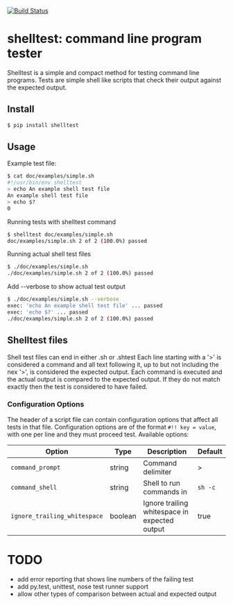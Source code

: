 [![Build Status](https://travis-ci.org/jthacker/shelltest.svg?branch=master)](https://travis-ci.org/jthacker/shelltest)

# shelltest: command line program tester
Shelltest is a simple and compact method for testing command line programs.
Tests are simple shell like scripts that check their output against the expected output.


## Install
```bash
$ pip install shelltest
```

## Usage
Example test file:
```bash
$ cat doc/examples/simple.sh
#!/usr/bin/env shelltest
> echo An example shell test file
An example shell test file
> echo $?
0
```

Running tests with shelltest command
```bash
$ shelltest doc/examples/simple.sh
doc/examples/simple.sh 2 of 2 (100.0%) passed
```

Running actual shell test files
```bash
$ ./doc/examples/simple.sh
./doc/examples/simple.sh 2 of 2 (100.0%) passed
```

Add --verbose to show actual test output
```bash
$ ./doc/examples/simple.sh --verbose
exec: 'echo An example shell test file' ... passed
exec: 'echo $?' ... passed
./doc/examples/simple.sh 2 of 2 (100.0%) passed
```

## Shelltest files
Shell test files can end in either .sh or .shtest
Each line starting with a '>' is considered a command and all text following it,
up to but not including the nex '>', is considered the expected output.
Each command is executed and the actual output is compared to the expected output.
If they do not match exactly then the test is considered to have failed.

### Configuration Options
The header of a script file can contain configuration options that affect all tests in that file.
Configuration options are of the format `#!! key = value`, with one per line and they must proceed test.
Available options:

| Option                       | Type    | Description                                   | Default |
| ---------------------------- | ------- | --------------------------------------------- | ------- |
| `command_prompt`             | string  | Command delimiter                             | >       |
| `command_shell`              | string  | Shell to run commands in                      | `sh -c` |
| `ignore_trailing_whitespace` | boolean | Ignore trailing whitespace in expected output | true    |



# TODO
* add error reporting that shows line numbers of the failing test
* add py.test, unittest, nose test runner support
* allow other types of comparison between actual and expected output
